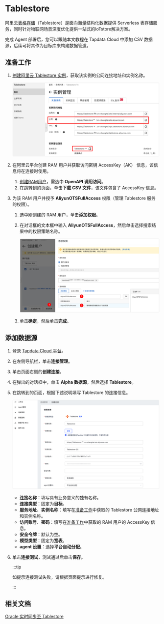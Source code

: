 # Tablestore

阿里云[表格存储](https://help.aliyun.com/document_detail/27280.html)（Tablestore）是面向海量结构化数据提供 Serverless 表存储服务，同时针对物联网场景深度优化提供一站式的IoTstore解决方案。

完成 Agent 部署后，您可以跟随本文教程在 Tapdata Cloud 中添加 CSV 数据源，后续可将其作为目标库来构建数据管道。

## <span id="prerequisite"> 准备工作 </span>

1. [创建阿里云 Tablestore 实例](https://help.aliyun.com/document_detail/342853.html)，获取该实例的公网连接地址和实例名称。

   ![获取 Tablestore 连接地址和名称](../../images/obtain_tablestore_info_cn.png)

2. 在阿里云平台创建 RAM 用户并获取访问密钥 AccessKey（AK） 信息，该信息将在连接时使用。

   1. [创建RAM用户](https://help.aliyun.com/document_detail/93720.htm#task-187540)，需选中 **OpenAPI 调用访问**。
   2. 在跳转到的页面，单击**下载 CSV 文件**，该文件包含了 AccessKey 信息。

3. 为该 RAM 用户并授予 **AliyunOTSFullAccess** 权限（管理 Tablestore 服务的权限）。

   1. 选中刚创建的 RAM 用户，单击**添加权限**。

   2. 在对话框的文本框中输入 **AliyunOTSFullAccess**，然后单击选择搜索结果中的权限策略名称。

      ![授予 RAM 用户权限](../../images/add_ram_permission_cn.png)

   3. 单击**确定**，然后单击**完成**。

## 添加数据源

1. 登录 [Tapdata Cloud 平台](https://cloud.tapdata.net/console/v3/)。

2. 在左侧导航栏，单击**连接管理**。

3. 单击页面右侧的**创建连接**。

4. 在弹出的对话框中，单击 **Alpha 数据源**，然后选择 **Tablestore**。

5. 在跳转到的页面，根据下述说明填写 Tablestore 的连接信息。

   ![填写 Tablestore 连接信息](../../images/create_tablestore_connection_cn.png)

   * **连接名称**：填写具有业务意义的独有名称。
   * **连接类型**：固定为**目标**。
   * **服务地址**、**实例名称**：填写在[准备工作](#prerequisite)中获取的 Tablestore 公网连接地址和实例名称。
   * **访问账号**、**密码**：填写在[准备工作](#prerequisite)中获取的 RAM 用户的 AccessKey 信息。
   * **安全令牌**：默认为空。
   * **模型类型**：固定为**宽表**。
   * **agent 设置**：选择**平台自动分配**。

6. 单击**连接测试**，测试通过后单击**保存**。

   :::tip

   如提示连接测试失败，请根据页面提示进行修复。

   :::



## 相关文档

[Oracle 实时同步至 Tablestore](../../best-practice/oracle-as-source/oracle-to-tablestore.md)

